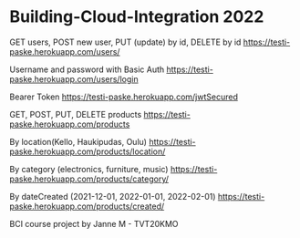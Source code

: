 # Building-Cloud-Integration 2022

GET users, POST new user, PUT (update) by id, DELETE by id https://testi-paske.herokuapp.com/users/

Username and password with Basic Auth https://testi-paske.herokuapp.com/users/login

Bearer Token https://testi-paske.herokuapp.com/jwtSecured



GET, POST, PUT, DELETE products https://testi-paske.herokuapp.com/products

By location(Kello, Haukipudas, Oulu) https://testi-paske.herokuapp.com/products/location/

By category (electronics, furniture, music) https://testi-paske.herokuapp.com/products/category/

By dateCreated (2021-12-01, 2022-01-01, 2022-02-01) https://testi-paske.herokuapp.com/products/created/


BCI course project by Janne M - TVT20KMO
